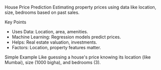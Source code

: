 House Price Prediction
Estimating property prices using data like location, size, bedrooms based on past sales.

Key Points
- Uses Data: Location, area, amenities.
- Machine Learning: Regression models predict prices.
- Helps: Real estate valuation, investments.
- Factors: Location, property features matter.

Simple Example
Like guessing a house's price knowing its location (like Mumbai), size (1000 bigha), and bedrooms (3).
